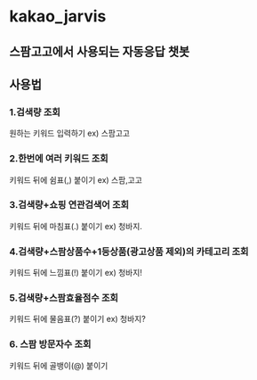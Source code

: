 # kakao_jarvis
## 스팜고고에서 사용되는 자동응답 챗봇

## 사용법

### 1.검색량 조회
원하는 키워드 입력하기
ex) 스팜고고

### 2.한번에 여러 키워드 조회
키워드 뒤에 쉼표(,) 붙이기
ex) 스팜,고고

### 3.검색량+쇼핑 연관검색어 조회
키워드 뒤에 마침표(.) 붙이기
ex) 청바지.

### 4.검색량+스팜상품수+1등상품(광고상품 제외)의 카테고리 조회
키워드 뒤에 느낌표(!) 붙이기
ex) 청바지!

### 5.검색량+스팜효율점수 조회
키워드 뒤에 물음표(?) 붙이기
ex) 청바지?

### 6. 스팜 방문자수 조회
키워드 뒤에 골뱅이(@) 붙이기
